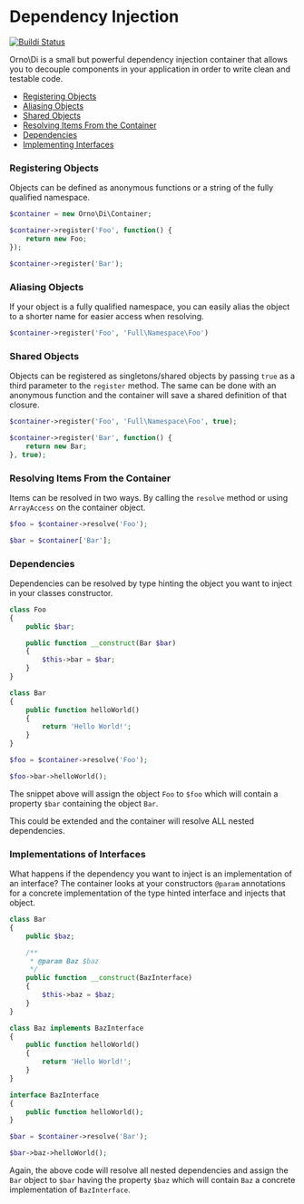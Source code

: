 # Dependency Injection

[![Buildi Status](https://travis-ci.org/orno/di.png?branch=master)](https://travis-ci.org/orno/di)

Orno\Di is a small but powerful dependency injection container that allows you to decouple components in your application in order to write clean and testable code.

- [Registering Objects](#registering-objects)
- [Aliasing Objects](#aliasing-objects)
- [Shared Objects](#shared-objects)
- [Resolving Items From the Container](#resolving-items-from-the-container)
- [Dependencies](#dependencies)
- [Implementing Interfaces](#implementing-interfaces)

### Registering Objects

Objects can be defined as anonymous functions or a string of the fully qualified namespace.

```php
$container = new Orno\Di\Container;

$container->register('Foo', function() {
    return new Foo;
});

$container->register('Bar');
```

### Aliasing Objects

If your object is a fully qualified namespace, you can easily alias the object to a shorter name for easier access when resolving.

```php
$container->register('Foo', 'Full\Namespace\Foo')
```

### Shared Objects

Objects can be registered as singletons/shared objects by passing `true` as a third parameter to the `register` method. The same can be done with an anonymous function and the container will save a shared definition of that closure.

```php
$container->register('Foo', 'Full\Namespace\Foo', true);

$container->register('Bar', function() {
    return new Bar;
}, true);
```

### Resolving Items From the Container

Items can be resolved in two ways. By calling the `resolve` method or using `ArrayAccess` on the container object.

```php
$foo = $container->resolve('Foo');

$bar = $container['Bar'];
```

### Dependencies

Dependencies can be resolved by type hinting the object you want to inject in your classes constructor.

```php
class Foo
{
    public $bar;

    public function __construct(Bar $bar)
    {
        $this->bar = $bar;
    }
}

class Bar
{
    public function helloWorld()
    {
        return 'Hello World!';
    }
}

$foo = $container->resolve('Foo');

$foo->bar->helloWorld();
```

The snippet above will assign the object `Foo` to `$foo` which will contain a property `$bar` containing the object `Bar`.

This could be extended and the container will resolve ALL nested dependencies.

### Implementations of Interfaces

What happens if the dependency you want to inject is an implementation of an interface? The container looks at your constructors `@param` annotations for a concrete implementation of the type hinted interface and injects that object.

```php
class Bar
{
    public $baz;

    /**
     * @param Baz $baz
     */
    public function __construct(BazInterface)
    {
        $this->baz = $baz;
    }
}

class Baz implements BazInterface
{
    public function helloWorld()
    {
        return 'Hello World!';
    }
}

interface BazInterface
{
    public function helloWorld();
}

$bar = $container->resolve('Bar');

$bar->baz->helloWorld();
```

Again, the above code will resolve all nested dependencies and assign the `Bar` object to `$bar` having the property `$baz` which will contain `Baz` a concrete implementation of `BazInterface`.